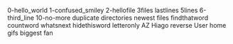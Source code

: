 0-hello_world
1-confused_smiley
2-hellofile
3files
lastlines
5lines
6-third_line
10-no-more
duplicate
directories
newest files
findthatword
countword
whatsnext
hidethisword
letteronly
AZ
Hiago
reverse
User home
gifs
biggest fan
